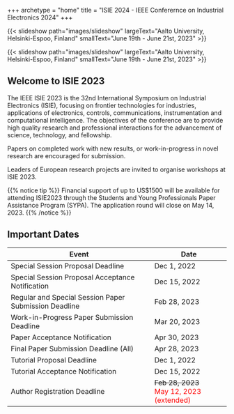 +++
archetype = "home"
title = "ISIE 2024 - IEEE Conferernce on Industrial Electronics 2024"
+++


{{< slideshow path="images/slideshow" largeText="Aalto University, Helsinki-Espoo, Finland" smallText="June 19th - June 21st, 2023" >}}


{{< slideshow path="images/slideshow" largeText="Aalto University, Helsinki-Espoo, Finland" smallText="June 19th - June 21st, 2023" >}}

## Welcome to ISIE 2023

The IEEE ISIE 2023 is the 32nd International Symposium on Industrial Electronics (ISIE), focusing on frontier technologies for industries, applications of electronics, controls, communications, instrumentation and computational intelligence. The objectives of the conference are to provide high quality research and professional interactions for the advancement of science, technology, and fellowship.

Papers on completed work with new results, or work-in-progress in novel research are encouraged for submission.

Leaders of European research projects are invited to organise workshops at ISIE 2023.

{{% notice tip %}}
Financial support of up to US$1500 will be available for attending ISIE2023 through the Students and Young Professionals Paper Assistance Program (SYPA). The application round will close on May 14, 2023. 
{{% /notice %}}


## Important Dates

| Event  | Date |
| ------ | ----------- |
| Special Session Proposal Deadline   | Dec 1, 2022 |
| Special Session Proposal Acceptance Notification | Dec 15, 2022 |
| Regular and Special Session Paper Submission Deadline    | Feb 28, 2023 |
| Work-in-Progress Paper Submission Deadline   | Mar 20, 2023 |
| Paper Acceptance Notification | Apr 30, 2023 |
| Final Paper Submission Deadline (All)    | Apr 28, 2023 |
| Tutorial Proposal Deadline  | Dec 1, 2022 |
| Tutorial Acceptance Notification | Dec 15, 2022 |
| Author Registration Deadline    | <s>Feb 28, 2023</s><br><span style="color: red;">May 12, 2023 (extended)</span> |